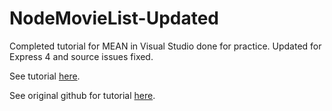 # NodeMovieList-Updated
Completed tutorial for MEAN in Visual Studio done for practice.  Updated for Express 4 and source issues fixed.

See tutorial [here](http://www.dotnetcurry.com/nodejs/1032/nodejs-apps-in-visual-studio-mean-stack).

See original github for tutorial [here](https://github.com/dotnetcurry/nodejs-visualstudio-mongodb).
